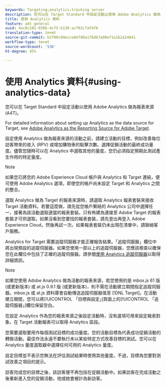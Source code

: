 ```yaml
---
keywords: Targeting;analytics;tracking server
description: 您可以在 Target Standard 中設定活動以使用 Adobe Analytics 做為報表來源 (A4T)。
title: 使用 Analytics 資料
feature: a4t general
uuid: 4ac0c181-030b-4cf5-b138-acf02c7af4f6
translation-type: tm+mt
source-git-commit: b2f80c89ecceb6f88a176db7a90e71a162a24641
workflow-type: tm+mt
source-wordcount: '536'
ht-degree: 95%

---
```



# 使用 Analytics 資料{#using-analytics-data}

您可以在 Target Standard 中設定活動以使用 Adobe Analytics 做為報表來源 (A4T)。

For detailed information about setting up Analytics as the data source for Target, see [Adobe Analytics as the Reporting Source for Adobe Target](/help/c-integrating-target-with-mac/a4t/a4t.md).

設定使用 Analytics 做為報表來源的活動之前，請建立活動的目標，例如改善每位訪客帶來的收入 (RPV) 或增加購物車的點擊次數。選擇促銷活動的最終成功量度。儘管您隨時可以在 Analytics 中選取其他的量度，您仍必須指定預期此測試產生作用的特定量度。

>[!NOTE]
>
>如果您已將您的 Adobe Experience Cloud 帳戶與 Analytics 和 Target 連結，便可使用 Adobe Analytics 選項，即使您的帳戶尚未設定 Target 和 Analytics 之間的整合。

選取 Analytics 做為 Target 的報表來源時，請選取 Analytics 報表套裝來接收 Target 活動資料。若要這麼做，請先從您帳戶繫結的 Analytics 公司中選擇任一，接著為該活動選取適當的報表套裝。只有佈建為連接至 Adobe Target 的報表套裝才可供選取。如果沒看到您要找的報表套裝，請先登出再登入 Adobe Experience Cloud，然後再試一次。如果報表套裝仍未出現在清單中，請聯絡客戶服務。

Analytics for Target 需要追蹤伺服器才能正確報告結果。「追蹤伺服器」欄位中將出現預設的追蹤伺服器。如果您使用一部以上的追蹤伺服器，您應該檢查以確保您在此欄位中包括了正確的追蹤伺服器。請參閱[使用 Analytics 追蹤伺服器](../../../c-integrating-target-with-mac/a4t/analytics-tracking-server.md#task_72077BA7E93C4A65A715A18F32228823)以取得詳細資訊。

>[!NOTE]
>
>如果您使用 Adobe Analytics 做為活動的報表來源，若您使用的是 mbox.js 61 版 (或更新版本) 或 at.js 0.9.1 版 (或更新版本)，則不需在活動建立期間指定追蹤伺服器。mbox.js 或 at.js 資料庫會自動傳送追蹤伺服器值至 [!DNL Target]。在活動建立期間，您可以將[!UICONTROL 「目標與設定」]頁面上的[!UICONTROL 「追蹤伺服器」]欄位保留空白。

在設定 Analytics 作為您的報表來源之後設定活動時，沒有選項可用來設定報表對象。在 Target 活動報表可以取得 Analytics 區段。

您需要選取要用作每個測試目標的成功量度。您的活動目標為代表成功促銷活動的轉換活動。最佳作法永遠不要執行未以某些特定方式改善目標的測試。您可以在 Analytics 量度選取器中選擇任何可用的 Analytics 量度。

設定目標並不表示您無法在評估測試結果時使用其他量度。不過，目標為您要對測試改善之項目的提示。

訪客完成您的目標之後，該訪客便不再包括在促銷活動中。如果訪客在完成活動之後重新進入您的促銷活動，他或她會被計為新訪客。
